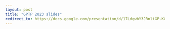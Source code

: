 ```yaml
---
layout: post
title: "GPTP 2023 slides"
redirect_to: https://docs.google.com/presentation/d/17LdqwbY3JRnltGP-KG2SfQJTdw_UuTbf3gYdSx5M4I0/
---
```

